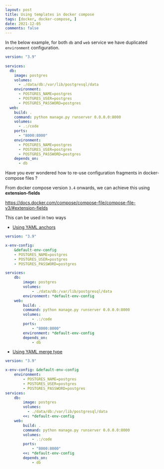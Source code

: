 ```yaml
---
layout: post
title: Using templates in docker compose
tags: [docker, docker-compose, ]
date: 2021-12-05
comments: false
---
```




In the below example, for both `db` and `web` service we have duplicated `environment` configuration.

```yml
version: "3.9"
   
services:
  db:
    image: postgres
    volumes:
      - ./data/db:/var/lib/postgresql/data
    environment:
      - POSTGRES_NAME=postgres
      - POSTGRES_USER=postgres
      - POSTGRES_PASSWORD=postgres
  web:
    build: .
    command: python manage.py runserver 0.0.0.0:8000
    volumes:
      - .:/code
    ports:
      - "8000:8000"
    environment:
      - POSTGRES_NAME=postgres
      - POSTGRES_USER=postgres
      - POSTGRES_PASSWORD=postgres
    depends_on:
      - db

```

Have you ever wondered how to re-use configuration fragments in docker-compose files ?


From docker compose version `3.4` onwards, we can achieve this using **extension-fields**

https://docs.docker.com/compose/compose-file/compose-file-v3/#extension-fields


This can be used in two ways

- [Using YAML anchors](https://yaml.org/spec/1.2-old/spec.html#id2765878)


```yml
version: "3.9"

x-env-config:
    &default-env-config
    - POSTGRES_NAME=postgres
    - POSTGRES_USER=postgres
    - POSTGRES_PASSWORD=postgres

services:
    db:
        image: postgres
        volumes:
            - ./data/db:/var/lib/postgresql/data
        environment: *default-env-config
    web:
        build: .
        command: python manage.py runserver 0.0.0.0:8000
        volumes:
            - .:/code
        ports:
            - "8000:8000"
        environment: *default-env-config
        depends_on:
            - db
```


- [Using YAML merge type](https://yaml.org/type/merge.html)


```yml
version: "3.9"

x-env-config: &default-env-config
    environment:    
        - POSTGRES_NAME=postgres
        - POSTGRES_USER=postgres
        - POSTGRES_PASSWORD=postgres
services:
    db:
        image: postgres
        volumes:
          - ./data/db:/var/lib/postgresql/data
        <<: *default-env-config
    web:
        build: .
        command: python manage.py runserver 0.0.0.0:8000
        volumes:
            - .:/code
        ports:
            - "8000:8000"
        <<: *default-env-config
        depends_on:
            - db
```